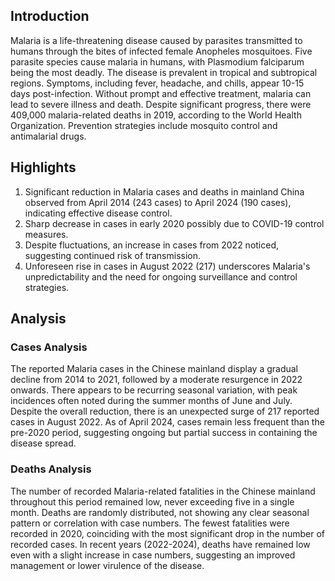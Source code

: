 ## Introduction

Malaria is a life-threatening disease caused by parasites transmitted to humans through the bites of infected female Anopheles mosquitoes. Five parasite species cause malaria in humans, with Plasmodium falciparum being the most deadly. The disease is prevalent in tropical and subtropical regions. Symptoms, including fever, headache, and chills, appear 10-15 days post-infection. Without prompt and effective treatment, malaria can lead to severe illness and death. Despite significant progress, there were 409,000 malaria-related deaths in 2019, according to the World Health Organization. Prevention strategies include mosquito control and antimalarial drugs.

## Highlights

1. Significant reduction in Malaria cases and deaths in mainland China observed from April 2014 (243 cases) to April 2024 (190 cases), indicating effective disease control.<br/>
2. Sharp decrease in cases in early 2020 possibly due to COVID-19 control measures.<br/>
3. Despite fluctuations, an increase in cases from 2022 noticed, suggesting continued risk of transmission.<br/>
4. Unforeseen rise in cases in August 2022 (217) underscores Malaria's unpredictability and the need for ongoing surveillance and control strategies.<br/>


## Analysis

### Cases Analysis
The reported Malaria cases in the Chinese mainland display a gradual decline from 2014 to 2021, followed by a moderate resurgence in 2022 onwards. There appears to be recurring seasonal variation, with peak incidences often noted during the summer months of June and July. Despite the overall reduction, there is an unexpected surge of 217 reported cases in August 2022. As of April 2024, cases remain less frequent than the pre-2020 period, suggesting ongoing but partial success in containing the disease spread.

### Deaths Analysis
The number of recorded Malaria-related fatalities in the Chinese mainland throughout this period remained low, never exceeding five in a single month. Deaths are randomly distributed, not showing any clear seasonal pattern or correlation with case numbers. The fewest fatalities were recorded in 2020, coinciding with the most significant drop in the number of recorded cases. In recent years (2022-2024), deaths have remained low even with a slight increase in case numbers, suggesting an improved management or lower virulence of the disease.
